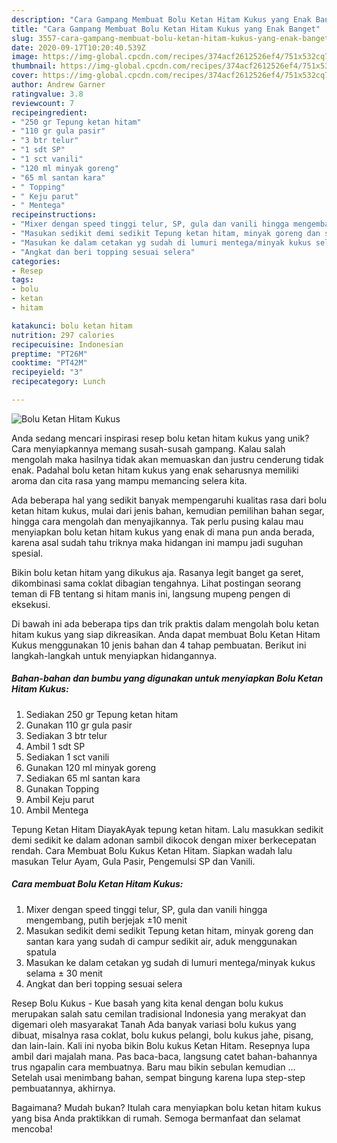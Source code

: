 ```yaml
---
description: "Cara Gampang Membuat Bolu Ketan Hitam Kukus yang Enak Banget"
title: "Cara Gampang Membuat Bolu Ketan Hitam Kukus yang Enak Banget"
slug: 3557-cara-gampang-membuat-bolu-ketan-hitam-kukus-yang-enak-banget
date: 2020-09-17T10:20:40.539Z
image: https://img-global.cpcdn.com/recipes/374acf2612526ef4/751x532cq70/bolu-ketan-hitam-kukus-foto-resep-utama.jpg
thumbnail: https://img-global.cpcdn.com/recipes/374acf2612526ef4/751x532cq70/bolu-ketan-hitam-kukus-foto-resep-utama.jpg
cover: https://img-global.cpcdn.com/recipes/374acf2612526ef4/751x532cq70/bolu-ketan-hitam-kukus-foto-resep-utama.jpg
author: Andrew Garner
ratingvalue: 3.8
reviewcount: 7
recipeingredient:
- "250 gr Tepung ketan hitam"
- "110 gr gula pasir"
- "3 btr telur"
- "1 sdt SP"
- "1 sct vanili"
- "120 ml minyak goreng"
- "65 ml santan kara"
- " Topping"
- " Keju parut"
- " Mentega"
recipeinstructions:
- "Mixer dengan speed tinggi telur, SP, gula dan vanili hingga mengembang, putih berjejak ±10 menit"
- "Masukan sedikit demi sedikit Tepung ketan hitam, minyak goreng dan santan kara yang sudah di campur sedikit air, aduk menggunakan spatula"
- "Masukan ke dalam cetakan yg sudah di lumuri mentega/minyak kukus selama ± 30 menit"
- "Angkat dan beri topping sesuai selera"
categories:
- Resep
tags:
- bolu
- ketan
- hitam

katakunci: bolu ketan hitam 
nutrition: 297 calories
recipecuisine: Indonesian
preptime: "PT26M"
cooktime: "PT42M"
recipeyield: "3"
recipecategory: Lunch

---
```



![Bolu Ketan Hitam Kukus](https://img-global.cpcdn.com/recipes/374acf2612526ef4/751x532cq70/bolu-ketan-hitam-kukus-foto-resep-utama.jpg)

Anda sedang mencari inspirasi resep bolu ketan hitam kukus yang unik? Cara menyiapkannya memang susah-susah gampang. Kalau salah mengolah maka hasilnya tidak akan memuaskan dan justru cenderung tidak enak. Padahal bolu ketan hitam kukus yang enak seharusnya memiliki aroma dan cita rasa yang mampu memancing selera kita.

Ada beberapa hal yang sedikit banyak mempengaruhi kualitas rasa dari bolu ketan hitam kukus, mulai dari jenis bahan, kemudian pemilihan bahan segar, hingga cara mengolah dan menyajikannya. Tak perlu pusing kalau mau menyiapkan bolu ketan hitam kukus yang enak di mana pun anda berada, karena asal sudah tahu triknya maka hidangan ini mampu jadi suguhan spesial.

Bikin bolu ketan hitam yang dikukus aja. Rasanya legit banget ga seret, dikombinasi sama coklat dibagian tengahnya. Lihat postingan seorang teman di FB tentang si hitam manis ini, langsung mupeng pengen di eksekusi.


Di bawah ini ada beberapa tips dan trik praktis dalam mengolah bolu ketan hitam kukus yang siap dikreasikan. Anda dapat membuat Bolu Ketan Hitam Kukus menggunakan 10 jenis bahan dan 4 tahap pembuatan. Berikut ini langkah-langkah untuk menyiapkan hidangannya.

<!--inarticleads1-->

##### Bahan-bahan dan bumbu yang digunakan untuk menyiapkan Bolu Ketan Hitam Kukus:

1. Sediakan 250 gr Tepung ketan hitam
1. Gunakan 110 gr gula pasir
1. Sediakan 3 btr telur
1. Ambil 1 sdt SP
1. Sediakan 1 sct vanili
1. Gunakan 120 ml minyak goreng
1. Sediakan 65 ml santan kara
1. Gunakan  Topping
1. Ambil  Keju parut
1. Ambil  Mentega


Tepung Ketan Hitam DiayakAyak tepung ketan hitam. Lalu masukkan sedikit demi sedikit ke dalam adonan sambil dikocok dengan mixer berkecepatan rendah. Cara Membuat Bolu Kukus Ketan Hitam. Siapkan wadah lalu masukan Telur Ayam, Gula Pasir, Pengemulsi SP dan Vanili. 

<!--inarticleads2-->

##### Cara membuat Bolu Ketan Hitam Kukus:

1. Mixer dengan speed tinggi telur, SP, gula dan vanili hingga mengembang, putih berjejak ±10 menit
1. Masukan sedikit demi sedikit Tepung ketan hitam, minyak goreng dan santan kara yang sudah di campur sedikit air, aduk menggunakan spatula
1. Masukan ke dalam cetakan yg sudah di lumuri mentega/minyak kukus selama ± 30 menit
1. Angkat dan beri topping sesuai selera


Resep Bolu Kukus - Kue basah yang kita kenal dengan bolu kukus merupakan salah satu cemilan tradisional Indonesia yang merakyat dan digemari oleh masyarakat Tanah Ada banyak variasi bolu kukus yang dibuat, misalnya rasa coklat, bolu kukus pelangi, bolu kukus jahe, pisang, dan lain-lain. Kali ini nyoba bikin Bolu kukus Ketan Hitam. Resepnya lupa ambil dari majalah mana. Pas baca-baca, langsung catet bahan-bahannya trus ngapalin cara membuatnya. Baru mau bikin sebulan kemudian … Setelah usai menimbang bahan, sempat bingung karena lupa step-step pembuatannya, akhirnya. 

Bagaimana? Mudah bukan? Itulah cara menyiapkan bolu ketan hitam kukus yang bisa Anda praktikkan di rumah. Semoga bermanfaat dan selamat mencoba!

